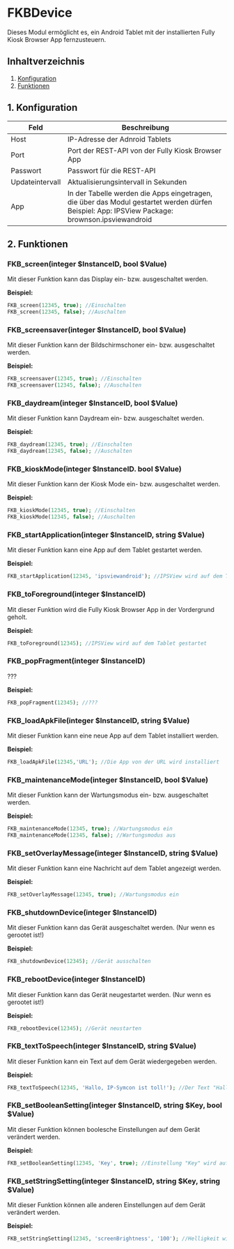 # FKBDevice
   Dieses Modul ermöglicht es, ein Android Tablet mit der installierten Fully Kiosk Browser App fernzusteuern.
     
   ## Inhaltverzeichnis
   1. [Konfiguration](#1-konfiguration)
   2. [Funktionen](#2-funktionen)
   
   ## 1. Konfiguration
   
   Feld | Beschreibung
   ------------ | ----------------
   Host | IP-Adresse der Adnroid Tablets
   Port | Port der REST-API von der Fully Kiosk Browser App
   Passwort | Passwort für die REST-API
   Updateintervall | Aktualisierungsintervall in Sekunden
   App | In der Tabelle werden die Apps eingetragen, die über das Modul gestartet werden dürfen Beispiel: App: IPSView Package: brownson.ipsviewandroid
   
   ## 2. Funktionen

   ### FKB_screen(integer $InstanceID, bool $Value)
   Mit dieser Funktion kann das Display ein- bzw. ausgeschaltet werden.
 
   **Beispiel:**
   ```php
   FKB_screen(12345, true); //Einschalten
   FKB_screen(12345, false); //Auschalten
   ```

   ### FKB_screensaver(integer $InstanceID, bool $Value)
   Mit dieser Funktion kann der Bildschirmschoner ein- bzw. ausgeschaltet werden.
 
   **Beispiel:**
   ```php
   FKB_screensaver(12345, true); //Einschalten
   FKB_screensaver(12345, false); //Auschalten
   ```

   ### FKB_daydream(integer $InstanceID, bool $Value)
   Mit dieser Funktion kann Daydream ein- bzw. ausgeschaltet werden.
 
   **Beispiel:**
   ```php
   FKB_daydream(12345, true); //Einschalten
   FKB_daydream(12345, false); //Auschalten
   ```

   ### FKB_kioskMode(integer $InstanceID. bool $Value)
   Mit dieser Funktion kann der Kiosk Mode ein- bzw. ausgeschaltet werden.
 
   **Beispiel:**
   ```php
   FKB_kioskMode(12345, true); //Einschalten
   FKB_kioskMode(12345, false); //Auschalten
   ```

   ### FKB_startApplication(integer $InstanceID, string $Value)
   Mit dieser Funktion kann eine App auf dem Tablet gestartet werden.
 
   **Beispiel:**
   ```php
   FKB_startApplication(12345, 'ipsviewandroid'); //IPSView wird auf dem Tablet gestartet
   ```

   ### FKB_toForeground(integer $InstanceID)
   Mit dieser Funktion wird die Fully Kiosk Browser App in der Vordergrund geholt.
 
   **Beispiel:**
   ```php
   FKB_toForeground(12345); //IPSView wird auf dem Tablet gestartet
   ```

   ### FKB_popFragment(integer $InstanceID)
   ???
 
   **Beispiel:**
   ```php
   FKB_popFragment(12345); //???
   ```

   ### FKB_loadApkFile(integer $InstanceID, string $Value)
   Mit dieser Funktion kann eine neue App auf dem Tablet installiert werden.
 
   **Beispiel:**
   ```php
   FKB_loadApkFile(12345,'URL'); //Die App von der URL wird installiert
   ```

   ### FKB_maintenanceMode(integer $InstanceID, bool $Value)
   Mit dieser Funktion kann der Wartungsmodus ein- bzw. ausgeschaltet werden.
 
   **Beispiel:**
   ```php
   FKB_maintenanceMode(12345, true); //Wartungsmodus ein
   FKB_maintenanceMode(12345, false); //Wartungsmodus aus
   ```

   ### FKB_setOverlayMessage(integer $InstanceID, string $Value)
   Mit dieser Funktion kann eine Nachricht auf dem Tablet angezeigt werden.
 
   **Beispiel:**
   ```php
   FKB_setOverlayMessage(12345, true); //Wartungsmodus ein
   ```

   ### FKB_shutdownDevice(integer $InstanceID)
   Mit dieser Funktion kann das Gerät ausgeschaltet werden. (Nur wenn es gerootet ist!)
 
   **Beispiel:**
   ```php
   FKB_shutdownDevice(12345); //Gerät ausschalten
   ```

   ### FKB_rebootDevice(integer $InstanceID)
   Mit dieser Funktion kann das Gerät neugestartet werden. (Nur wenn es gerootet ist!)
 
   **Beispiel:**
   ```php
   FKB_rebootDevice(12345); //Gerät neustarten
   ```

   ### FKB_textToSpeech(integer $InstanceID, string $Value)
   Mit dieser Funktion kann ein Text auf dem Gerät wiedergegeben werden.
 
   **Beispiel:**
   ```php
   FKB_textToSpeech(12345, 'Hallo, IP-Symcon ist toll!'); //Der Text "Hallo, IP-Symcon ist toll!" wird auf dem Gerät wiedergegeben.
   ```

   ### FKB_setBooleanSetting(integer $InstanceID, string $Key, bool $Value)
   Mit dieser Funktion können boolesche Einstellungen auf dem Gerät verändert werden.
 
   **Beispiel:**
   ```php
   FKB_setBooleanSetting(12345, 'Key', true); //Einstellung "Key" wird auf true gesetzt
   ```

   ### FKB_setStringSetting(integer $InstanceID, string $Key, string $Value)
   Mit dieser Funktion können alle anderen Einstellungen auf dem Gerät verändert werden.
 
   **Beispiel:**
   ```php
   FKB_setStringSetting(12345, 'screenBrightness', '100'); //Helligkeit wird auf 100 gesetzt
   ```